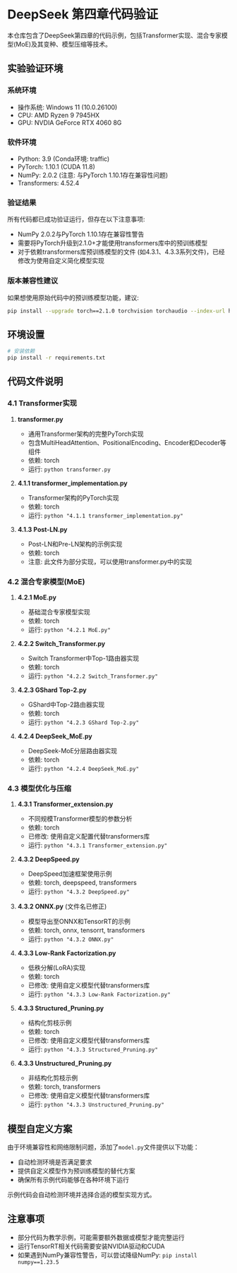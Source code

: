 # DeepSeek 第四章代码验证

本仓库包含了DeepSeek第四章的代码示例，包括Transformer实现、混合专家模型(MoE)及其变种、模型压缩等技术。

## 实验验证环境

### 系统环境
- 操作系统: Windows 11 (10.0.26100)
- CPU: AMD Ryzen 9 7945HX 
- GPU: NVDIA GeForce RTX 4060 8G

### 软件环境
- Python: 3.9 (Conda环境: traffic)
- PyTorch: 1.10.1 (CUDA 11.8)
- NumPy: 2.0.2 (注意: 与PyTorch 1.10.1存在兼容性问题)
- Transformers: 4.52.4

### 验证结果
所有代码都已成功验证运行，但存在以下注意事项:
- NumPy 2.0.2与PyTorch 1.10.1存在兼容性警告
- 需要将PyTorch升级到2.1.0+才能使用transformers库中的预训练模型
- 对于依赖transformers库预训练模型的文件 (如4.3.1、4.3.3系列文件)，已经修改为使用自定义简化模型实现


### 版本兼容性建议
如果想使用原始代码中的预训练模型功能，建议:
```bash
pip install --upgrade torch==2.1.0 torchvision torchaudio --index-url https://download.pytorch.org/whl/cu118
```

## 环境设置

```bash
# 安装依赖
pip install -r requirements.txt
```

## 代码文件说明

### 4.1 Transformer实现

1. **transformer.py**
   - 通用Transformer架构的完整PyTorch实现
   - 包含MultiHeadAttention、PositionalEncoding、Encoder和Decoder等组件
   - 依赖: torch
   - 运行: `python transformer.py`

2. **4.1.1 transformer_implementation.py**
   - Transformer架构的PyTorch实现
   - 依赖: torch
   - 运行: `python "4.1.1 transformer_implementation.py"`

3. **4.1.3 Post-LN.py** 
   - Post-LN和Pre-LN架构的示例实现
   - 依赖: torch
   - 注意: 此文件为部分实现，可以使用transformer.py中的实现

### 4.2 混合专家模型(MoE)

1. **4.2.1 MoE.py**
   - 基础混合专家模型实现
   - 依赖: torch
   - 运行: `python "4.2.1 MoE.py"`

2. **4.2.2 Switch_Transformer.py**
   - Switch Transformer中Top-1路由器实现
   - 依赖: torch
   - 运行: `python "4.2.2 Switch_Transformer.py"`

3. **4.2.3 GShard Top-2.py**
   - GShard中Top-2路由器实现
   - 依赖: torch
   - 运行: `python "4.2.3 GShard Top-2.py"`

4. **4.2.4 DeepSeek_MoE.py**
   - DeepSeek-MoE分层路由器实现
   - 依赖: torch
   - 运行: `python "4.2.4 DeepSeek_MoE.py"`

### 4.3 模型优化与压缩

1. **4.3.1 Transformer_extension.py**
   - 不同规模Transformer模型的参数分析
   - 依赖: torch
   - 已修改: 使用自定义配置代替transformers库
   - 运行: `python "4.3.1 Transformer_extension.py"`

2. **4.3.2 DeepSpeed.py**
   - DeepSpeed加速框架使用示例
   - 依赖: torch, deepspeed, transformers
   - 运行: `python "4.3.2 DeepSpeed.py"`

3. **4.3.2 ONNX.py** (文件名已修正)
   - 模型导出至ONNX和TensorRT的示例
   - 依赖: torch, onnx, tensorrt, transformers
   - 运行: `python "4.3.2 ONNX.py"`

4. **4.3.3 Low-Rank Factorization.py**
   - 低秩分解(LoRA)实现
   - 依赖: torch
   - 已修改: 使用自定义模型代替transformers库
   - 运行: `python "4.3.3 Low-Rank Factorization.py"`

5. **4.3.3 Structured_Pruning.py**
   - 结构化剪枝示例
   - 依赖: torch
   - 已修改: 使用自定义模型代替transformers库
   - 运行: `python "4.3.3 Structured_Pruning.py"`

6. **4.3.3 Unstructured_Pruning.py**
   - 非结构化剪枝示例
   - 依赖: torch, transformers
   - 已修改: 使用自定义模型代替transformers库
   - 运行: `python "4.3.3 Unstructured_Pruning.py"`

## 模型自定义方案

由于环境兼容性和网络限制问题，添加了`model.py`文件提供以下功能：
- 自动检测环境是否满足要求
- 提供自定义模型作为预训练模型的替代方案
- 确保所有示例代码能够在各种环境下运行

示例代码会自动检测环境并选择合适的模型实现方式。

## 注意事项

- 部分代码为教学示例，可能需要额外数据或模型才能完整运行
- 运行TensorRT相关代码需要安装NVIDIA驱动和CUDA
- 如果遇到NumPy兼容性警告，可以尝试降级NumPy: `pip install numpy==1.23.5`
